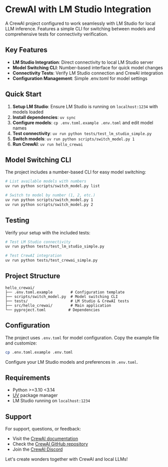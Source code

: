 # CrewAI with LM Studio Integration

A CrewAI project configured to work seamlessly with LM Studio for local LLM inference. Features a simple CLI for switching between models and comprehensive tests for connectivity verification.

## Key Features

- **LM Studio Integration**: Direct connectivity to local LM Studio server
- **Model Switching CLI**: Number-based interface for quick model changes
- **Connectivity Tests**: Verify LM Studio connection and CrewAI integration
- **Configuration Management**: Simple .env.toml for model settings

## Quick Start

1. **Setup LM Studio**: Ensure LM Studio is running on `localhost:1234` with models loaded
2. **Install dependencies**: `uv sync`
3. **Configure models**: `cp .env.toml.example .env.toml` and edit model names
4. **Test connectivity**: `uv run python tests/test_lm_studio_simple.py`
5. **Switch models**: `uv run python scripts/switch_model.py 1`
6. **Run CrewAI**: `uv run hello_crewai`

## Model Switching CLI

The project includes a number-based CLI for easy model switching:

```bash
# List available models with numbers
uv run python scripts/switch_model.py list

# Switch to model by number (1, 2, etc.)
uv run python scripts/switch_model.py 1
uv run python scripts/switch_model.py 2
```

## Testing

Verify your setup with the included tests:

```bash
# Test LM Studio connectivity
uv run python tests/test_lm_studio_simple.py

# Test CrewAI integration
uv run python tests/test_crewai_simple.py
```

## Project Structure

```
hello_crewai/
├── .env.toml.example        # Configuration template
├── scripts/switch_model.py  # Model switching CLI
├── tests/                   # LM Studio & CrewAI tests
├── src/hello_crewai/        # Main application
└── pyproject.toml          # Dependencies
```

## Configuration

The project uses `.env.toml` for model configuration. Copy the example file and customize:

```bash
cp .env.toml.example .env.toml
```

Configure your LM Studio models and preferences in `.env.toml`.

## Requirements

- Python >=3.10 <3.14
- [UV](https://docs.astral.sh/uv/) package manager
- LM Studio running on `localhost:1234`

## Support

For support, questions, or feedback:
- Visit the [CrewAI documentation](https://docs.crewai.com)
- Check the [CrewAI GitHub repository](https://github.com/joaomdmoura/crewai)
- Join the [CrewAI Discord](https://discord.com/invite/X4JWnZnxPb)

Let's create wonders together with CrewAI and local LLMs!
